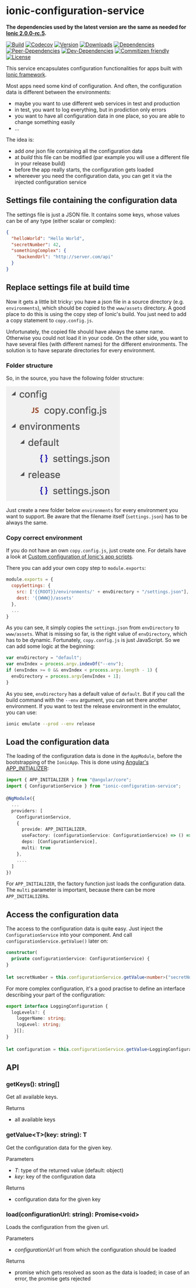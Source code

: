 # ionic-configuration-service

**The dependencies used by the latest version are the same as needed for [Ionic 2.0.0-rc.5](https://github.com/driftyco/ionic/blob/master/CHANGELOG.md#200-rc5-2017-01-11).**

[![Build](https://travis-ci.org/Ritzlgrmft/ionic-configuration-service.svg?branch=master)](https://travis-ci.org/Ritzlgrmft/ionic-configuration-service)
[![Codecov](https://codecov.io/gh/Ritzlgrmft/ionic-configuration-service/branch/master/graph/badge.svg)](https://codecov.io/gh/Ritzlgrmft/ionic-configuration-service)
[![Version](https://badge.fury.io/js/ionic-configuration-service.svg)](https://www.npmjs.com/package/ionic-configuration-service)
[![Downloads](https://img.shields.io/npm/dt/ionic-configuration-service.svg)](https://www.npmjs.com/package/ionic-configuration-service)
[![Dependencies](https://david-dm.org/ritzlgrmft/ionic-configuration-service/master/status.svg)](https://david-dm.org/ritzlgrmft/ionic-configuration-service/master)
[![Peer-Dependencies](https://david-dm.org/ritzlgrmft/ionic-configuration-service/master/peer-status.svg)](https://david-dm.org/ritzlgrmft/ionic-configuration-service/master?type=peer)
[![Dev-Dependencies](https://david-dm.org/ritzlgrmft/ionic-configuration-service/master/dev-status.svg)](https://david-dm.org/ritzlgrmft/ionic-configuration-service/master?type=dev)
[![Commitizen friendly](https://img.shields.io/badge/commitizen-friendly-brightgreen.svg)](http://commitizen.github.io/cz-cli/)
[![License](https://img.shields.io/npm/l/ionic-configuration-service.svg)](https://www.npmjs.com/package/ionic-configuration-service)

This service encapsulates configuration functionalities for apps built with [Ionic framework](http://ionicframework.com).

Most apps need some kind of configuration. And often, the configuration data is different
between the environments:

- maybe you want to use different web services in test and production
- in test, you want to log everything, but in prodiction only errors
- you want to have all configuration data in one place, so you are able to change something easily
- ...

The idea is:

- add *one* json file containing all the configuration data
- at *build* this file can be modified (par example you will use a different file in your release build)
- before the app really starts, the configuration gets loaded
- whereever you need the configuration data, you can get it via the injected configuration service

## Settings file containing the configuration data

The settings file is just a JSON file. It contains some keys, whose values can be of any type (either scalar or complex):

```json
{
  "helloWorld": "Hello World",
  "secretNumber": 42,
  "somethingComplex": {
    "backendUrl": "http://server.com/api"
  }
}
```

## Replace settings file at build time

Now it gets a little bit tricky: you have a json file in a source directory (e.g. `environments`),
which should be copied to the `www/assets` directory. A good place to do this is using the copy step of Ionic's build.
You just need to add a copy statement to `copy.config.js`.

Unfortunately, the copied file should have always the same name. Otherwise you could not load it in your code.
On the other side, you want to have several files (with different names) for the different environments.
The solution is to have separate directories for every environment.

### Folder structure

So, in the source, you have the following folder structure:

![folder structure](docs/FolderStructure.png)

Just create a new folder below `environments` for every environment you want to support. Be aware that the filename itself
(`settings.json`) has to be always the same.

### Copy correct environment

If you do not have an own `copy.config.js`, just create one. For details have a look at
[Custom configuration of Ionic's app scripts](https://github.com/driftyco/ionic-app-scripts#custom-configuration).

There you can add your own copy step to `module.exports`:

```JavaScript
module.exports = {
  copySettings: {
    src: ['{{ROOT}}/environments/' + envDirectory + "/settings.json"],
    dest: '{{WWW}}/assets'
  },
  ...
}
```

As you can see, it simply copies the `settings.json` from `envDirectory` to `www/assets`.
What is missing so far, is the right value of `envDirectory`, which has to be dynamic.
Fortunately, `copy.config.js` is just JavaScript. So we can add some logic at the beginning:

```JavaScript
var envDirectory = "default";
var envIndex = process.argv.indexOf("--env");
if (envIndex >= 0 && envIndex < process.argv.length - 1) {
  envDirectory = process.argv[envIndex + 1];
}
```

As you see, `envDirectory` has a default value of `default`.
But if you call the build command with the `--env` argument, you can set there another environment.
If you want to test the release environment in the emulator, you can use:

```bash
ionic emulate --prod --env release
```

## Load the configuration data

The loading of the configuration data is done in the `AppModule`, before the bootstrapping
of the `IonicApp`. This is done using [Angular's APP_INITIALIZER](https://github.com/angular/angular/issues/9047):

```TypeScript
import { APP_INITIALIZER } from "@angular/core";
import { ConfigurationService } from "ionic-configuration-service";

@NgModule({
  ...
  providers: [
    ConfigurationService,
    {
      provide: APP_INITIALIZER,
      useFactory: (configurationService: ConfigurationService) => () => configurationService.load("assets/settings.json"),
      deps: [ConfigurationService],
      multi: true
    },
    ....
  ]
})
```

For `APP_INITIALIZER`, the factory function just loads the configuration data.
The `multi` parameter is important, because there can be more `APP_INITIALIZER`s.

## Access the configuration data

The access to the configuration data is quite easy. Just inject the `ConfigurationService` into your component.
And call `configurationService.getValue()` later on:

```TypeScript
constructor(
  private configurationService: ConfigurationService) {
}

let secretNumber = this.configurationService.getValue<number>("secretNumber");
```

For more complex configuration, it's a good practise to define an interface
describing your part of the configuration:

```TypeScript
export interface LoggingConfiguration {
  logLevels?: {
    loggerName: string;
    logLevel: string;
   }[];
}

let configuration = this.configurationService.getValue<LoggingConfiguration>("logging");
```

## API

### getKeys(): string[]

Get all available keys.

Returns

- all available keys

### getValue&lt;T>(key: string): T

Get the configuration data for the given key.

Parameters

- *T*: type of the returned value (default: object)
- *key*: key of the configuration data

Returns

- configuration data for the given key

### load(configurationUrl: string): Promise&lt;void>

Loads the configuration from the given url.

Parameters

- *configurationUrl* url from which the configuration should be loaded

Returns

- promise which gets resolved as soon as the data is loaded;
  in case of an error, the promise gets rejected
